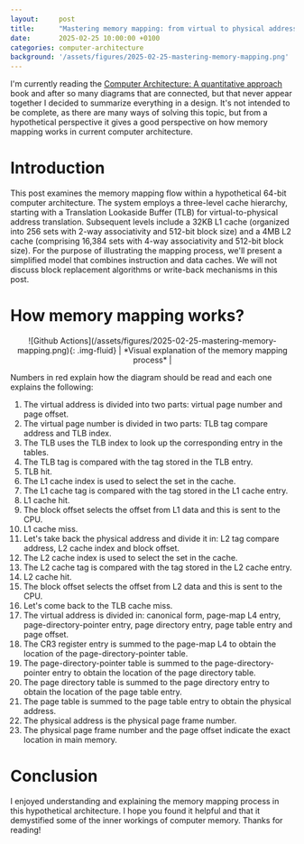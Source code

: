 ```yaml
---
layout:     post
title:      "Mastering memory mapping: from virtual to physical addresses"
date:       2025-02-25 10:00:00 +0100
categories: computer-architecture
background: '/assets/figures/2025-02-25-mastering-memory-mapping.png'
---
```


I'm currently reading the [Computer Architecture: A quantitative approach](https://www.goodreads.com/book/show/70135.Computer_Architecture) book and after so many diagrams that are connected, but that never appear together I decided to summarize everything in a design. It's not intended to be complete, as there are many ways of solving this topic, but from a hypothetical perspective it gives a good perspective on how memory mapping works in current computer architecture.

# Introduction

This post examines the memory mapping flow within a hypothetical 64-bit computer architecture. The system employs a three-level cache hierarchy, starting with a Translation Lookaside Buffer (TLB) for virtual-to-physical address translation.  Subsequent levels include a 32KB L1 cache (organized into 256 sets with 2-way associativity and 512-bit block size) and a 4MB L2 cache (comprising 16,384 sets with 4-way associativity and 512-bit block size).  For the purpose of illustrating the mapping process, we'll present a simplified model that combines instruction and data caches.  We will not discuss block replacement algorithms or write-back mechanisms in this post.

# How memory mapping works?

<div style="text-align: center;" markdown="1">
![Github Actions](/assets/figures/2025-02-25-mastering-memory-mapping.png){: .img-fluid}
| *Visual explanation of the memory mapping process* |
</div>

Numbers in red explain how the diagram should be read and each one explains the following:

1. The virtual address is divided into two parts: virtual page number and page offset.
2. The virtual page number is divided in two parts: TLB tag compare address and TLB index.
3. The TLB uses the TLB index to look up the corresponding entry in the tables.
4. The TLB tag is compared with the tag stored in the TLB entry.
5. TLB hit.
6. The L1 cache index is used to select the set in the cache.
7. The L1 cache tag is compared with the tag stored in the L1 cache entry.
8. L1 cache hit.
9. The block offset selects the offset from L1 data and this is sent to the CPU.
10. L1 cache miss.
11. Let's take back the physical address and divide it in: L2 tag compare address, L2 cache index and block offset.
12. The L2 cache index is used to select the set in the cache.
13. The L2 cache tag is compared with the tag stored in the L2 cache entry.
14. L2 cache hit.
15. The block offset selects the offset from L2 data and this is sent to the CPU.
16. Let's come back to the TLB cache miss.
17. The virtual address is divided in: canonical form, page-map L4 entry, page-directory-pointer entry, page directory entry, page table entry and page offset.
18. The CR3 register entry is summed to the page-map L4 to obtain the location of the page-directory-pointer table.
19. The page-directory-pointer table is summed to the page-directory-pointer entry to obtain the location of the page directory table.
20. The page directory table is summed to the page directory entry to obtain the location of the page table entry.
21. The page table is summed to the page table entry to obtain the physical address.
22. The physical address is the physical page frame number.
23. The physical page frame number and the page offset indicate the exact location in main memory.

# Conclusion

I enjoyed understanding and explaining the memory mapping process in this hypothetical architecture. I hope you found it helpful and that it demystified some of the inner workings of computer memory. Thanks for reading!
